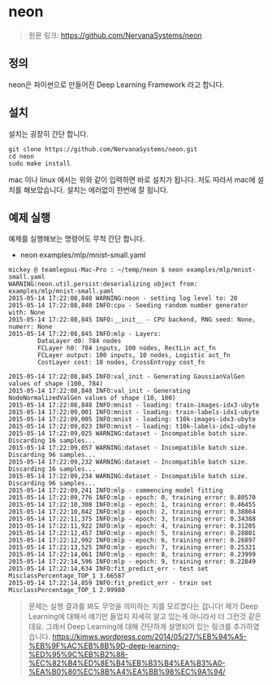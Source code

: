 # neon

> 원문 링크: https://github.com/NervanaSystems/neon

## 정의

neon은 파이썬으로 만들어진 Deep Learning Framework 라고 합니다.

## 설치

설치는 굉장히 간단 합니다.
```
git clone https://github.com/NervanaSystems/neon.git
cd neon
sudo make install
```
mac 이나 linux 에서는 위와 같이 입력하면 바로 설치가 됩니다.
저도 따라서 mac에 설치를 해보았습니다.
설치는 에러없이 한번에 잘 됩니다.

## 예제 실행

예제를 실행해보는 명령어도 무척 간단 합니다.
* neon examples/mlp/mnist-small.yaml

```
mickey @ teamlegoui-Mac-Pro : ~/temp/neon $ neon examples/mlp/mnist-small.yaml
WARNING:neon.util.persist:deserializing object from:  examples/mlp/mnist-small.yaml
2015-05-14 17:22:08,840 WARNING:neon - setting log level to: 20
2015-05-14 17:22:08,840 INFO:cpu - Seeding random number generator with: None
2015-05-14 17:22:08,845 INFO:__init__ - CPU backend, RNG seed: None, numerr: None
2015-05-14 17:22:08,845 INFO:mlp - Layers:
        DataLayer d0: 784 nodes
        FCLayer h0: 784 inputs, 100 nodes, RectLin act_fn
        FCLayer output: 100 inputs, 10 nodes, Logistic act_fn
        CostLayer cost: 10 nodes, CrossEntropy cost_fn

2015-05-14 17:22:08,845 INFO:val_init - Generating GaussianValGen values of shape (100, 784)
2015-05-14 17:22:08,848 INFO:val_init - Generating NodeNormalizedValGen values of shape (10, 100)
2015-05-14 17:22:08,848 INFO:mnist - loading: train-images-idx3-ubyte
2015-05-14 17:22:09,001 INFO:mnist - loading: train-labels-idx1-ubyte
2015-05-14 17:22:09,005 INFO:mnist - loading: t10k-images-idx3-ubyte
2015-05-14 17:22:09,023 INFO:mnist - loading: t10k-labels-idx1-ubyte
2015-05-14 17:22:09,025 WARNING:dataset - Incompatible batch size. Discarding 16 samples...
2015-05-14 17:22:09,057 WARNING:dataset - Incompatible batch size. Discarding 96 samples...
2015-05-14 17:22:09,232 WARNING:dataset - Incompatible batch size. Discarding 16 samples...
2015-05-14 17:22:09,234 WARNING:dataset - Incompatible batch size. Discarding 96 samples...
2015-05-14 17:22:09,241 INFO:mlp - commencing model fitting
2015-05-14 17:22:09,776 INFO:mlp - epoch: 0, training error: 0.80570
2015-05-14 17:22:10,308 INFO:mlp - epoch: 1, training error: 0.46455
2015-05-14 17:22:10,842 INFO:mlp - epoch: 2, training error: 0.38864
2015-05-14 17:22:11,375 INFO:mlp - epoch: 3, training error: 0.34388
2015-05-14 17:22:11,922 INFO:mlp - epoch: 4, training error: 0.31205
2015-05-14 17:22:12,457 INFO:mlp - epoch: 5, training error: 0.28801
2015-05-14 17:22:12,992 INFO:mlp - epoch: 6, training error: 0.26897
2015-05-14 17:22:13,525 INFO:mlp - epoch: 7, training error: 0.25321
2015-05-14 17:22:14,061 INFO:mlp - epoch: 8, training error: 0.23999
2015-05-14 17:22:14,596 INFO:mlp - epoch: 9, training error: 0.22849
2015-05-14 17:22:14,634 INFO:fit_predict_err - test set MisclassPercentage_TOP_1 3.66587
2015-05-14 17:22:14,859 INFO:fit_predict_err - train set MisclassPercentage_TOP_1 2.99980
```
> 문제는 실행 결과를 봐도 무엇을 의미하는 지를 모르겠다는 겁니다!
> 제가 Deep Learning에 대해서 얘기만 들었지 자세히 알고 있는게 아니라서 더 그런것 같은데요.
> 그래서 Deep Learning에 대해 간단하게 설명되어 있는 링크를 추가하였습니다.
> https://kimws.wordpress.com/2014/05/27/%EB%94%A5-%EB%9F%AC%EB%8B%9D-deep-learning-%ED%95%9C%EB%B2%88-%EC%82%B4%ED%8E%B4%EB%B3%B4%EA%B3%A0-%EA%B0%80%EC%8B%A4%EA%BB%98%EC%9A%94/
